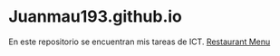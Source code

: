 # Juanmau193.github.io
En este repositorio se encuentran mis tareas de ICT.
[Restaurant Menu](restarauntMenu.html)
